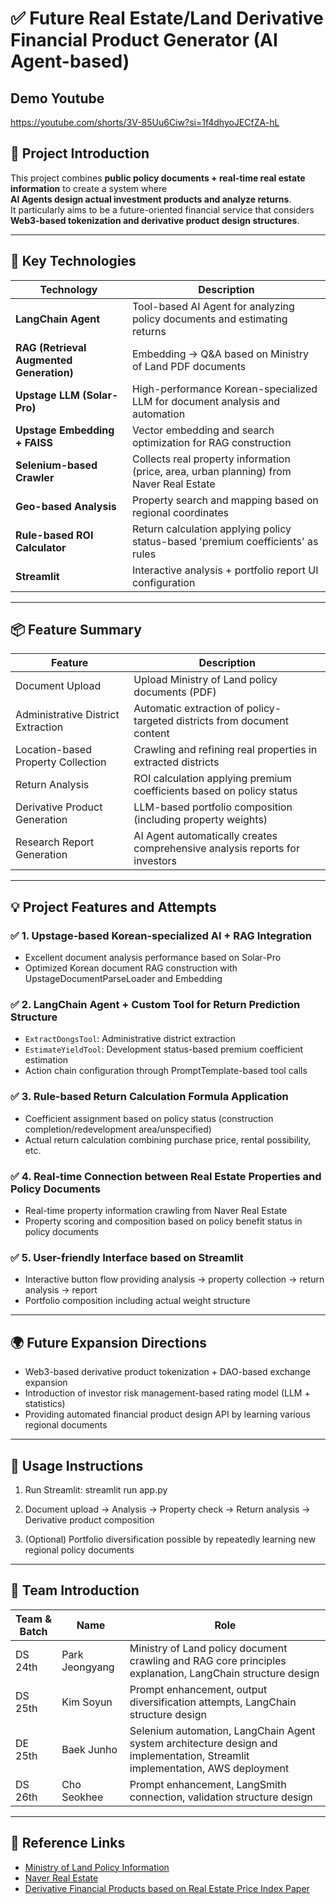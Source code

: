 # ✅ Future Real Estate/Land Derivative Financial Product Generator (AI Agent-based)

## Demo Youtube

https://youtube.com/shorts/3V-85Uu6Ciw?si=1f4dhyoJECfZA-hL

## 🔗 Project Introduction

This project combines **public policy documents + real-time real estate information** to create a system where  
**AI Agents design actual investment products and analyze returns**.  
It particularly aims to be a future-oriented financial service that considers **Web3-based tokenization and derivative product design structures**.

---

## 🚀 Key Technologies

| Technology                               | Description                                                                             |
| ---------------------------------------- | --------------------------------------------------------------------------------------- |
| **LangChain Agent**                      | Tool-based AI Agent for analyzing policy documents and estimating returns               |
| **RAG (Retrieval Augmented Generation)** | Embedding → Q&A based on Ministry of Land PDF documents                                 |
| **Upstage LLM (Solar-Pro)**              | High-performance Korean-specialized LLM for document analysis and automation            |
| **Upstage Embedding + FAISS**            | Vector embedding and search optimization for RAG construction                           |
| **Selenium-based Crawler**               | Collects real property information (price, area, urban planning) from Naver Real Estate |
| **Geo-based Analysis**                   | Property search and mapping based on regional coordinates                               |
| **Rule-based ROI Calculator**            | Return calculation applying policy status-based 'premium coefficients' as rules         |
| **Streamlit**                            | Interactive analysis + portfolio report UI configuration                                |

---

## 📦 Feature Summary

| Feature                            | Description                                                                 |
| ---------------------------------- | --------------------------------------------------------------------------- |
| Document Upload                    | Upload Ministry of Land policy documents (PDF)                              |
| Administrative District Extraction | Automatic extraction of policy-targeted districts from document content     |
| Location-based Property Collection | Crawling and refining real properties in extracted districts                |
| Return Analysis                    | ROI calculation applying premium coefficients based on policy status        |
| Derivative Product Generation      | LLM-based portfolio composition (including property weights)                |
| Research Report Generation         | AI Agent automatically creates comprehensive analysis reports for investors |

---

## 💡 Project Features and Attempts

### ✅ 1. Upstage-based Korean-specialized AI + RAG Integration

- Excellent document analysis performance based on Solar-Pro
- Optimized Korean document RAG construction with UpstageDocumentParseLoader and Embedding

### ✅ 2. LangChain Agent + Custom Tool for Return Prediction Structure

- `ExtractDongsTool`: Administrative district extraction
- `EstimateYieldTool`: Development status-based premium coefficient estimation
- Action chain configuration through PromptTemplate-based tool calls

### ✅ 3. Rule-based Return Calculation Formula Application

- Coefficient assignment based on policy status (construction completion/redevelopment area/unspecified)
- Actual return calculation combining purchase price, rental possibility, etc.

### ✅ 4. Real-time Connection between Real Estate Properties and Policy Documents

- Real-time property information crawling from Naver Real Estate
- Property scoring and composition based on policy benefit status in policy documents

### ✅ 5. User-friendly Interface based on Streamlit

- Interactive button flow providing analysis → property collection → return analysis → report
- Portfolio composition including actual weight structure

---

## 🌍 Future Expansion Directions

- Web3-based derivative product tokenization + DAO-based exchange expansion
- Introduction of investor risk management-based rating model (LLM + statistics)
- Providing automated financial product design API by learning various regional documents

---

## 📄 Usage Instructions

1. Run Streamlit:
   streamlit run app.py

2. Document upload → Analysis → Property check → Return analysis → Derivative product composition

3. (Optional) Portfolio diversification possible by repeatedly learning new regional policy documents

---

## 🙌 Team Introduction

| Team & Batch | Name           | Role                                                                                                                         |
| ------------ | -------------- | ---------------------------------------------------------------------------------------------------------------------------- |
| DS 24th      | Park Jeongyang | Ministry of Land policy document crawling and RAG core principles explanation, LangChain structure design                    |
| DS 25th      | Kim Soyun      | Prompt enhancement, output diversification attempts, LangChain structure design                                              |
| DE 25th      | Baek Junho     | Selenium automation, LangChain Agent system architecture design and implementation, Streamlit implementation, AWS deployment |
| DS 26th      | Cho Seokhee    | Prompt enhancement, LangSmith connection, validation structure design                                                        |

---

## 📌 Reference Links

- [Ministry of Land Policy Information](https://www.eum.go.kr/web/gs/gv/gvGosiList.jsp)
- [Naver Real Estate](https://land.naver.com/)
- [Derivative Financial Products based on Real Estate Price Index Paper](https://www.smallake.kr/wp-content/uploads/2015/12/20151219_224054.pdf)
